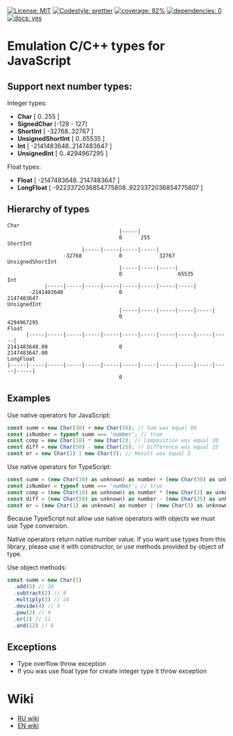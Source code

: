 [![License: MIT](https://img.shields.io/badge/License-MIT-yellow)](https://opensource.org/licenses/MIT)
[![Codestyle: prettier](https://img.shields.io/badge/codestyle-prettier-green)](https://github.com/prettier/prettier)
[![coverage: 82%](https://img.shields.io/badge/coverage-82%25-green)](https://github.com/Code-of-Power/js-cpp-types#coverage)
[![dependencies: 0](https://img.shields.io/badge/dependencies-0-brightgreen)](https://github.com/Code-of-Power/js-cpp-types#dependencies)
[![docs: yes](https://img.shields.io/badge/docs-yes-brightgreen)](https://github.com/Code-of-Power/js-cpp-types#docs)

# Emulation C/C++ types for JavaScript

## Support next number types:

Integer types:
* **Char** [ 0..255 ]
* **SignedChar** [-128 - 127]
* **ShortInt** [ -32768..32767 ]
* **UnsignedShortInt** [ 0..65535 ]
* **Int** [ -2141483648..2147483647 ]
* **UnsignedInt** [ 0..4294967295 ]

Float types:
* **Float** [ -2147483648..2147483647 ]
* **LongFloat** [ -9223372036854775808..9223372036854775807 ]

## Hierarchy of types

```
Char
                                    |-----|
                                    0      255
ShortInt
                        |-----|-----|-----|-----|
                  -32768            0            32767
UnsignedShortInt
                                    |-----|-----|-----|
                                    0                  65535
Int
            |-----|-----|-----|-----|-----|-----|-----|-----|
       -2141483648                  0                        2147483647
UnsignedInt
                                    |-----|-----|-----|-----|-----|
                                    0                              4294967295
Float
      |-----|-----|-----|-----|-----|-----|-----|-----|-----|-----|-----|
2141483648.00                       0                                    2147483647.00
LongFloat
|-----|-----|-----|-----|-----|-----|-----|-----|-----|-----|-----|-----|-----|
                                    0
```

## Examples

Use native operators for JavaScript:

```javascript
const summ = new Char(30) + new Char(50); // Sum was equal 80
const isNumber = typeof summ === 'number'; // true
const comp = new Char(10) * new Char(2); // Composition was equal 20
const diff = new Char(50) - new Char(25); // Difference was equal 25
const or = new Char(1) | new Char(3); // Result was equal 3
```

Use native operators for TypeScript:

```javascript
const summ = (new Char(30) as unknown) as number + (new Char(50) as unknown) as number; // Sum was equal 80
const isNumber = typeof summ === 'number'; // true
const comp = (new Char(10) as unknown) as number * (new Char(2) as unknown) as number; // Composition was equal 20
const diff = (new Char(50) as unknown) as number - (new Char(25) as unknown) as number; // Difference was equal 25
const or = (new Char(1) as unknown) as number | (new Char(3) as unknown) as number; // Result was equal 3
```

Because TypeScript not allow use native operators with objects we must use Type conversion.

Native operators return native number value.
If you want use types from this library, please use it with constructor, or use methods provided by object of type.

Use object methods:

```typescript
const summ = new Char(5)
  .add(5) // 10
  .subtract(2) // 8
  .multiply(3) // 24
  .devide(4) // 3
  .pow(2) // 9
  .or(2) // 11
  .and(12) // 8
```

## Exceptions

* Type overflow throw exception
* If you was use float type for create integer type it throw exception

# Wiki

* [RU wiki](https://github.com/Code-of-Power/js-cpp-types/wiki/Types-RU)
* [EN wiki](https://github.com/Code-of-Power/js-cpp-types/wiki/Types-EN)

